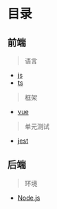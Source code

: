 # 目录

## 前端

> 语言

- [js](/studySituation/js/)
- [ts](/studySituation/ts/)

> 框架

- [vue](/studySituation/vue/)

> 单元测试

- [jest](/studySituation/codeTest/jest/firstLook.html)

## 后端

> 环境

- [Node.js](/studySituation/backEnd/nodejs/)

